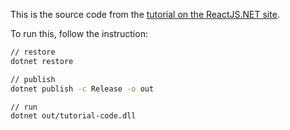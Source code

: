 This is the source code from the [tutorial on the ReactJS.NET site](https://reactjs.net/getting-started/tutorial.html).

To run this, follow the instruction:

```bash
// restore 
dotnet restore

// publish
dotnet publish -c Release -o out

// run
dotnet out/tutorial-code.dll
```